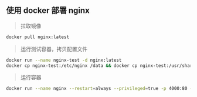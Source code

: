 ## 使用 docker 部署 nginx

> 拉取镜像

  ```bash
  docker pull nginx:latest
  ```

> 运行测试容器，拷贝配置文件

  ```bash
  docker run --name nginx-test -d nginx:latest  
  docker cp nginx-test:/etc/nginx /data && docker cp nginx-test:/usr/share/nginx/html /data/nginx && docker stop nginx-test && docker rm nginx-test
  ```

> 运行容器

  ```bash
  docker run --name nginx --restart=always --privileged=true -p 4000:80 -v /data/nginx:/etc/nginx -v /data/nginx/html:/usr/share/nginx/html -v /data/nginx/logs:/var/log/nginx -d nginx:latest
  ```